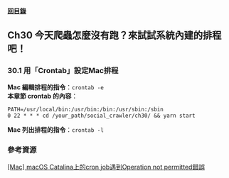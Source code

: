 #### [回目錄](../README.md)
## Ch30	今天爬蟲怎麼沒有跑？來試試系統內建的排程吧！

### 30.1 用「Crontab」設定Mac排程
**Mac 編輯排程的指令**：`crontab -e`  
**本章節 crontab 的內容**：
```
PATH=/usr/local/bin:/usr/bin:/bin:/usr/sbin:/sbin
0 22 * * * cd /your_path/social_crawler/ch30/ && yarn start
```
**Mac 列出排程的指令**：`crontab -l`  

### 參考資源
[[Mac] macOS Catalina上的cron job遇到Operation not permitted錯誤](https://ephrain.net/mac-macos-catalina-上的-cron-job-遇到-operation-not-permitted-錯誤/)